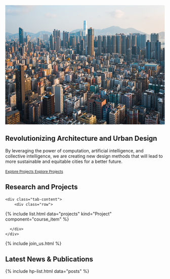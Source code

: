 ---
---

<section class="banner_section banner_style_3">
  <div class="container">
    <div class="row align-items-center justify-content-lg-between">
      <div class="order-lg-last col col-lg-6">
        <div class="banner_image_3">
          <img src="/images/cityview.jpg" alt="Urban View">
        </div>
      </div>
      <div class="col col-lg-5">
        <div class="banner_content">
          <h1 class="banner_title">
            Revolutionizing Architecture and Urban Design
          </h1>
          <p>
            By leveraging the power of computation, artificial intelligence, and collective intelligence, we are creating new design methods that will lead to more sustainable and equitable cities for a better future.
          </p>
          <a class="btn btn_default" href="/projects/">
            <span>
              <small>Explore Projects</small>
              <small>Explore Projects</small>
            </span>
            <i class="far fa-long-arrow-right ms-1"></i>
          </a>
        </div>
      </div>
    </div>
  </div>
</section>


<!-- Course Section - Start
================================================== -->
<section class="course_section">
  <div class="container">
    <div class="section_heading">
      <div class="row align-items-center">
        <div class="col col-lg-6">
          <h2 class="heading_text mb-0">
            Research and
            <span class="heading_focus_text">Projects</span>
          </h2>
        </div>
      </div>
    </div>

    <div class="tab-content">
        <div class="row">
{% include list.html data="projects" kind="Project" component="course_item" %}

      </div>
    </div>
  </div>
</section>
<!-- Course Section - End
================================================== -->


{% include join_us.html %}


<section class="blog_section section_space_lg">
  <div class="container">
    <div class="section_heading text-center">
      <h2 class="heading_text mb-0">
        Latest News & 
        <span class="heading_focus_text">Publications</span>
      </h2>
    </div>
    <div class="row justify-content-center">

{% include hp-list.html data="posts" %}
    </div>
  </div>
</section>

